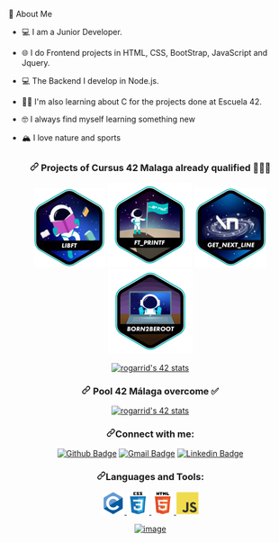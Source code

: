 
<p dir="auto"><g-emoji class="g-emoji" alias="raising_hand_woman" fallback-src="https://github.githubassets.com/images/icons/emoji/unicode/1f64b-2640.png">🙋</g-emoji> About Me</p>

<ul dir="auto">
 
<li>
<p dir="auto"><g-emoji class="g-emoji" alias="computer" fallback-src="https://github.githubassets.com/images/icons/emoji/unicode/1f4bb.png">💻</g-emoji> I am a Junior Developer.
</p>
</li>
 
 <li>
<p dir="auto"><g-emoji class="g-emoji" alias="nerd_face" fallback-src="https://github.githubassets.com/images/icons/emoji/unicode/1f913.png">🌐</g-emoji> I do Frontend projects in HTML, CSS, BootStrap, JavaScript and Jquery.</p>
</li>
 
<li>
<p dir="auto"><g-emoji class="g-emoji" alias="nerd_face" fallback-src="https://github.githubassets.com/images/icons/emoji/unicode/1f913.png">💻</g-emoji> The Backend I develop in Node.js.</p>
</li>
 
 <li>
<p dir="auto"><g-emoji class="g-emoji" alias="nerd_face" fallback-src="https://github.githubassets.com/images/icons/emoji/unicode/1f913.png">👩‍💻</g-emoji> I'm also learning about C for the projects done at Escuela 42.</p>
</li>
 
 
<li>
<p dir="auto"><g-emoji class="g-emoji" alias="nerd_face" fallback-src="https://github.githubassets.com/images/icons/emoji/unicode/1f913.png">🤓</g-emoji> I always find myself learning something new</p>
</li>
 
<li>
<p dir="auto"><g-emoji class="g-emoji" alias="musical_note" fallback-src="https://github.githubassets.com/images/icons/emoji/unicode/1f3b5.png">🏔</g-emoji> I love nature and sports
</p>
</li>
 
</ul>
<h2 dir="auto"></h2>

<div align="center" dir="auto">  
<h3 dir="auto"><a id="user-content-42s-projects-already-graded" class="anchor" aria-hidden="true" href="#42s-projects-already-graded"><svg class="octicon octicon-link" viewBox="0 0 16 16" version="1.1" width="16" height="16" aria-hidden="true"><path fill-rule="evenodd" d="M7.775 3.275a.75.75 0 001.06 1.06l1.25-1.25a2 2 0 112.83 2.83l-2.5 2.5a2 2 0 01-2.83 0 .75.75 0 00-1.06 1.06 3.5 3.5 0 004.95 0l2.5-2.5a3.5 3.5 0 00-4.95-4.95l-1.25 1.25zm-4.69 9.64a2 2 0 010-2.83l2.5-2.5a2 2 0 012.83 0 .75.75 0 001.06-1.06 3.5 3.5 0 00-4.95 0l-2.5 2.5a3.5 3.5 0 004.95 4.95l1.25-1.25a.75.75 0 00-1.06-1.06l-1.25 1.25a2 2 0 01-2.83 0z"></path></svg></a>
Projects of Cursus 42 Malaga already qualified 👩🏻‍💻</h3>
<p dir="auto"><a href="https://github.com/Rogarrid/School_42_Malaga_Libft"><img src="https://github.com/Rogarrid/Image/blob/main/libft1.png" alt="" style="max-width: 100%;"></a>
<a href="https://github.com/Rogarrid/School_42_Malaga_Printf"><img src="https://github.com/Rogarrid/Image/blob/main/ft_printfe.png" alt="" style="max-width: 100%;"></a>
 <a href="https://github.com/Rogarrid/School_42_Malaga_Get_Next_Line"><img src="https://github.com/Rogarrid/Image/blob/main/gnl.png" alt="" style="max-width: 100%;"></a>
  <a href="https://github.com/Rogarrid/School_42_Malaga_Born_to_Be_Root"><img src="https://github.com/Rogarrid/Image/blob/main/born2beroote.png" alt="" style="max-width: 100%;"></a>
 </div>

<div align="center" dir="auto"> 
<p dir="auto"><a href="https://github.com/JaeSeoKim/badge42"><img src="https://badge42.vercel.app/api/v2/cl9zq62ta01120fl8qpby1zyb/stats?cursusId=21&coalitionId=276" alt="rogarrid's 42 stats" /></a></p>

  
 <h3 dir="auto"><a id="user-content-42s-projects-already-graded" class="anchor" aria-hidden="true" href="#42s-projects-already-graded"><svg class="octicon octicon-link" viewBox="0 0 16 16" version="1.1" width="16" height="16" aria-hidden="true"><path fill-rule="evenodd" d="M7.775 3.275a.75.75 0 001.06 1.06l1.25-1.25a2 2 0 112.83 2.83l-2.5 2.5a2 2 0 01-2.83 0 .75.75 0 00-1.06 1.06 3.5 3.5 0 004.95 0l2.5-2.5a3.5 3.5 0 00-4.95-4.95l-1.25 1.25zm-4.69 9.64a2 2 0 010-2.83l2.5-2.5a2 2 0 012.83 0 .75.75 0 001.06-1.06 3.5 3.5 0 00-4.95 0l-2.5 2.5a3.5 3.5 0 004.95 4.95l1.25-1.25a.75.75 0 00-1.06-1.06l-1.25 1.25a2 2 0 01-2.83 0z"></path></svg></a>
 Pool 42 Málaga overcome ✅ </h3>
 <a href="https://github.com/JaeSeoKim/badge42"><img src="https://badge42.vercel.app/api/v2/cl9zq62ta01120fl8qpby1zyb/stats?cursusId=9&coalitionId=215" alt="rogarrid's 42 stats" /></a>
 
 <h3 align="center" dir="auto"><a id="user-content-connect-with-me" class="anchor" aria-hidden="true" href="#connect-with-me"><svg class="octicon octicon-link" viewBox="0 0 16 16" version="1.1" width="16" height="16" aria-hidden="true"><path fill-rule="evenodd" d="M7.775 3.275a.75.75 0 001.06 1.06l1.25-1.25a2 2 0 112.83 2.83l-2.5 2.5a2 2 0 01-2.83 0 .75.75 0 00-1.06 1.06 3.5 3.5 0 004.95 0l2.5-2.5a3.5 3.5 0 00-4.95-4.95l-1.25 1.25zm-4.69 9.64a2 2 0 010-2.83l2.5-2.5a2 2 0 012.83 0 .75.75 0 001.06-1.06 3.5 3.5 0 00-4.95 0l-2.5 2.5a3.5 3.5 0 004.95 4.95l1.25-1.25a.75.75 0 00-1.06-1.06l-1.25 1.25a2 2 0 01-2.83 0z"></path></svg></a>Connect with me:</h3>
<p dir="auto"><a href="https://github.com/Rogarrid"><img src="https://camo.githubusercontent.com/b49808a9e45b45e4b83c924958fd7908759f63126a7b06d364258d8f18eaa8f0/68747470733a2f2f696d672e736869656c64732e696f2f62616467652f2d4769746875622d3030303f7374796c653d666c61742d737175617265266c6f676f3d476974687562266c6f676f436f6c6f723d7768697465266c696e6b3d68747470733a2f2f6769746875622e636f6d2f6e616e64616a6661" alt="Github Badge" data-canonical-src="https://img.shields.io/badge/-Github-000?style=flat-square&amp;logo=Github&amp;logoColor=white&amp;link=https://github.com/Rogarrid" style="max-width: 100%;"></a>
<a href="mailto:rocio.gf.12@gmail.com"><img src="https://camo.githubusercontent.com/ff05e1fe3f48aca78f4126644e460a1af36b4a9777c06aa325bb63cb5b5a1879/68747470733a2f2f696d672e736869656c64732e696f2f62616467652f2d476d61696c2d6331343433383f7374796c653d666c61742d737175617265266c6f676f3d476d61696c266c6f676f436f6c6f723d7768697465266c696e6b3d6d61696c746f3a6e616e64612e6a666140676d61696c2e636f6d" alt="Gmail Badge" data-canonical-src="https://img.shields.io/badge/-Gmail-c14438?style=flat-square&amp;logo=Gmail&amp;logoColor=white&amp;link=mailto:rocio.gf.12@gmail.com" style="max-width: 100%;"></a>
<a href="https://www.linkedin.com/in/rocio-garrido-fernandez/" rel="nofollow"><img src="https://camo.githubusercontent.com/fbbde63162513484b27f50cec04ed6a1cd848fa673a9f3962fa89bdd04c51aa1/68747470733a2f2f696d672e736869656c64732e696f2f62616467652f2d4c696e6b6564496e2d626c75653f7374796c653d666c61742d737175617265266c6f676f3d4c696e6b6564696e266c6f676f436f6c6f723d7768697465266c696e6b3d68747470733a2f2f7777772e6c696e6b6564696e2e636f6d2f696e2f6a6573736963612d6665726e616e64612d616c7665732d6d6172717565732d3130363635313230352f2f" alt="Linkedin Badge" data-canonical-src="https://img.shields.io/badge/-LinkedIn-blue?style=flat-square&amp;logo=Linkedin&amp;logoColor=white&amp;link=https://www.linkedin.com/in/rocio-garrido-fernandez/" style="max-width: 100%;"></a><br></p>
  <a href="https://github.com/Rogarrid">
 
 <h3 align="center" dir="auto"><a></a><a id="user-content-languages-and-tools" class="anchor" aria-hidden="true" href="#languages-and-tools"><svg class="octicon octicon-link" viewBox="0 0 16 16" version="1.1" width="16" height="16" aria-hidden="true"><path fill-rule="evenodd" d="M7.775 3.275a.75.75 0 001.06 1.06l1.25-1.25a2 2 0 112.83 2.83l-2.5 2.5a2 2 0 01-2.83 0 .75.75 0 00-1.06 1.06 3.5 3.5 0 004.95 0l2.5-2.5a3.5 3.5 0 00-4.95-4.95l-1.25 1.25zm-4.69 9.64a2 2 0 010-2.83l2.5-2.5a2 2 0 012.83 0 .75.75 0 001.06-1.06 3.5 3.5 0 00-4.95 0l-2.5 2.5a3.5 3.5 0 004.95 4.95l1.25-1.25a.75.75 0 00-1.06-1.06l-1.25 1.25a2 2 0 01-2.83 0z"></path></svg></a>Languages and Tools:</h3>
<p align="center" dir="auto"> <a href="https://www.cprogramming.com/" rel="nofollow"> <img src="https://raw.githubusercontent.com/devicons/devicon/master/icons/c/c-original.svg" alt="c" width="40" height="40" style="max-width: 100%;"> </a>  
  <a href="https://www.w3schools.com/css/" rel="nofollow"> <img src="https://raw.githubusercontent.com/devicons/devicon/master/icons/css3/css3-original-wordmark.svg" alt="css3" width="40" height="40" style="max-width: 100%;"> </a> 
  <a href="https://www.w3.org/html/" rel="nofollow"> <img src="https://raw.githubusercontent.com/devicons/devicon/master/icons/html5/html5-original-wordmark.svg" alt="html5" width="40" height="40" style="max-width: 100%;"> </a>
  <a href="https://developer.mozilla.org/en-US/docs/Web/JavaScript" rel="nofollow"> <img src="https://raw.githubusercontent.com/devicons/devicon/master/icons/javascript/javascript-original.svg" alt="javascript" width="40" height="40" style="max-width: 100%;"> </a> 
</p><p dir="auto"><a target="_blank" rel="noopener noreferrer nofollow" href="https://camo.githubusercontent.com/aca8077e4bfa77bc5469b4691a9f649a1e22ea5a3271f82bb09dbc7cff80bf4c/68747470733a2f2f696d672e736869656c64732e696f2f62616467652f5368656c6c5f5363726970742d3132313031313f7374796c653d666f722d7468652d6261646765266c6f676f3d676e752d62617368266c6f676f436f6c6f723d7768697465"><img src="https://camo.githubusercontent.com/aca8077e4bfa77bc5469b4691a9f649a1e22ea5a3271f82bb09dbc7cff80bf4c/68747470733a2f2f696d672e736869656c64732e696f2f62616467652f5368656c6c5f5363726970742d3132313031313f7374796c653d666f722d7468652d6261646765266c6f676f3d676e752d62617368266c6f676f436f6c6f723d7768697465" alt="image" data-canonical-src="https://img.shields.io/badge/Shell_Script-121011?style=for-the-badge&amp;logo=gnu-bash&amp;logoColor=white" style="max-width: 100%;"></a></p>
  </div>
